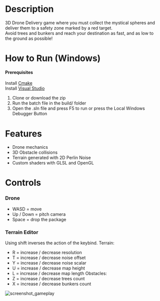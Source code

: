 # Description

3D Drone Delivery game where you must collect the mystical spheres and deliver them to a safety zone marked by a red target.  
Avoid trees and bunkers and reach your destination as fast, and as low to the ground as possible!

# How to Run (Windows)

#### Prerequisites
Install [Cmake](https://cmake.org/download/)  
Install [Visual Studio](https://visualstudio.microsoft.com/downloads/)

1. Clone or download the zip
2. Run the batch file in the build/ folder
3. Open the .sln file and press F5 to run or press the Local Windows Debugger Button

# Features

- Drone mechanics
- 3D Obstacle collisions
- Terrain generated with 2D Perlin Noise
- Custom shaders with GLSL and OpenGL

# Controls

### Drone

- WASD = move
- Up / Down = pitch camera
- Space = drop the package

### Terrain Editor

Using shift inverses the action of the keybind.
Terrain:
- R = increase / decrease resolution
- T = increase / decrease noise offset
- Y = increase / decrease noise scalar
- U = increase / decrease map height 
- L = increase / decrease map length 
Obstacles:
- Z = increase / decrease trees count
- X = increase / decrease bunkers count

![screenshot_gameplay](readme/preview_drone.gif)